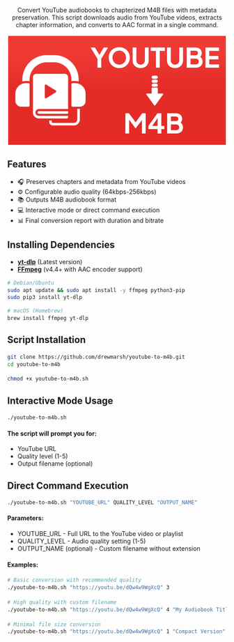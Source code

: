 <p align="center">
  Convert YouTube audiobooks to chapterized M4B files with metadata preservation. This script downloads audio from YouTube videos, extracts chapter information, and converts to AAC format in a single command.
  <br><br><a href="https://github.com/drewmarsh/youtube-to-m4b">
    <img src="youtube_to_m4b_banner.png" width="500" alt="Banner">
  </a>
</p>

## Features

- 🎧 Preserves chapters and metadata from YouTube videos
- ⚙️ Configurable audio quality (64kbps-256kbps)
- 📚 Outputs M4B audiobook format
- 💻 Interactive mode or direct command execution
- 📊 Final conversion report with duration and bitrate

## Installing Dependencies

- **[yt-dlp](https://github.com/yt-dlp/yt-dlp)** (Latest version)
- **[FFmpeg](https://ffmpeg.org/)** (v4.4+ with AAC encoder support)

```bash
# Debian/Ubuntu
sudo apt update && sudo apt install -y ffmpeg python3-pip
sudo pip3 install yt-dlp
```

```bash
# macOS (Homebrew)
brew install ffmpeg yt-dlp
```

## Script Installation

```bash
git clone https://github.com/drewmarsh/youtube-to-m4b.git
cd youtube-to-m4b

chmod +x youtube-to-m4b.sh
```

## Interactive Mode Usage

```bash
./youtube-to-m4b.sh
```

#### The script will prompt you for:
- YouTube URL
- Quality level (1-5)
- Output filename (optional)

## Direct Command Execution
```bash
./youtube-to-m4b.sh "YOUTUBE_URL" QUALITY_LEVEL "OUTPUT_NAME"
```

#### Parameters:
- YOUTUBE_URL - Full URL to the YouTube video or playlist
- QUALITY_LEVEL - Audio quality setting (1-5)
- OUTPUT_NAME (optional) - Custom filename without extension

#### Examples:
```bash
# Basic conversion with recommended quality
./youtube-to-m4b.sh "https://youtu.be/dQw4w9WgXcQ" 3

# High quality with custom filename
./youtube-to-m4b.sh "https://youtu.be/dQw4w9WgXcQ" 4 "My Audiobook Title"

# Minimal file size conversion
./youtube-to-m4b.sh "https://youtu.be/dQw4w9WgXcQ" 1 "Compact Version"
```
